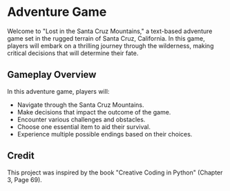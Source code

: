 # Adventure Game
Welcome to "Lost in the Santa Cruz Mountains," a text-based adventure game set in the rugged terrain of Santa Cruz, California.
In this game, players will embark on a thrilling journey through the wilderness, making critical decisions that will determine their fate.

## Gameplay Overview
In this adventure game, players will:

- Navigate through the Santa Cruz Mountains.
- Make decisions that impact the outcome of the game.
- Encounter various challenges and obstacles.
- Choose one essential item to aid their survival.
- Experience multiple possible endings based on their choices.

## Credit
This project was inspired by the book "Creative Coding in Python" (Chapter 3, Page 69).
